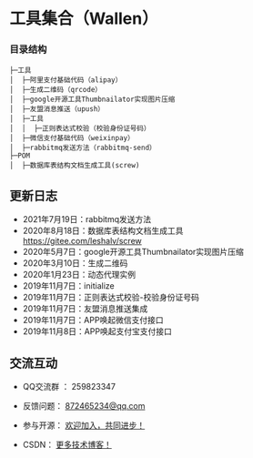 工具集合（Wallen）
===============

### 目录结构
```
├─工具
│  ├─阿里支付基础代码（alipay）
│  ├─生成二维码（qrcode）
│  ├─google开源工具Thumbnailator实现图片压缩
│  ├─友盟消息推送（upush）
│  ├─工具
│  │  ├─正则表达式校验（校验身份证号码）
│  ├─微信支付基础代码（weixinpay）
│  ├─rabbitmq发送方法（rabbitmq-send）
├─POM
│  ├─数据库表结构文档生成工具(screw)
```

更新日志
-----------------------------------
- 2021年7月19日：rabbitmq发送方法
- 2020年8月18日：数据库表结构文档生成工具 https://gitee.com/leshalv/screw
- 2020年5月7日：google开源工具Thumbnailator实现图片压缩
- 2020年3月10日：生成二维码
- 2020年1月23日：动态代理实例
- 2019年11月7日：initialize
- 2019年11月7日：正则表达式校验-校验身份证号码
- 2019年11月7日：友盟消息推送集成
- 2019年11月7日：APP唤起微信支付接口
- 2019年11月8日：APP唤起支付宝支付接口



交流互动
-----------------------------------

- QQ交流群 ：  259823347

- 反馈问题：  872465234@qq.com

- 参与开源：  [欢迎加入，共同进步！](https://github.com/WallenQ/project-tool)

- CSDN：  [更多技术博客！](https://blog.csdn.net/qq_25635131)
